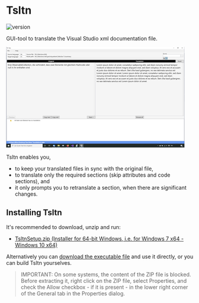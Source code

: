 # Tsltn
![version](https://img.shields.io/badge/version-1.7-blue)

GUI-tool to translate the Visual Studio xml documentation file.

![Screenshot](screenshot.png)

Tsltn enables you,
* to keep your translated files in sync with the original file,
* to translate only the required sections (skip attributes and code sections), and
* it only prompts you to retranslate a section, when there are significant changes.


## Installing Tsltn

It's recommended to download, unzip and run:

* [TsltnSetup.zip (Installer for 64-bit Windows, i.e. for Windows 7 x64 - Windows 10 x64)](./Tsltn/Installer/TsltnSetup.zip)

Alternatively you can [download the executable file](./Tsltn/Binaries/Tsltn.exe.zip) and use it directly, or you can 
build Tsltn yourselves.

> IMPORTANT: On some systems, the content of the ZIP file is blocked. Before extracting it, right click on the ZIP file, 
> select Properties, and check the Allow checkbox - if it is present - in the lower right corner of the General tab 
> in the Properties dialog.



